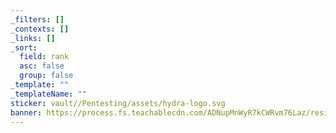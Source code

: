 ```yaml
---
_filters: []
_contexts: []
_links: []
_sort:
  field: rank
  asc: false
  group: false
_template: ""
_templateName: ""
sticker: vault//Pentesting/assets/hydra-logo.svg
banner: https://process.fs.teachablecdn.com/ADNupMnWyR7kCWRvm76Laz/resize=width:705/https://cdn.filestackcontent.com/9c7K4sUTXOjS0vKWVr7V
---
```

